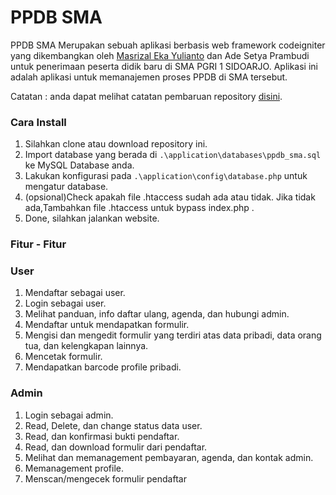 # PPDB SMA

PPDB SMA Merupakan sebuah aplikasi berbasis web framework codeigniter yang dikembangkan oleh [Masrizal Eka Yulianto](https://www.linkedin.com/in/masrizaleka/) dan Ade Setya Prambudi untuk penerimaan peserta didik baru di SMA PGRI 1 SIDOARJO. Aplikasi ini adalah aplikasi untuk memanajemen proses PPDB di SMA tersebut.

Catatan : anda dapat melihat catatan pembaruan repository [disini](https://github.com/yuliant/ppdb-sma/blob/master/documentation/update-note.rst).

### Cara Install
1. Silahkan clone atau download repository ini.
2. Import database yang berada di `.\application\databases\ppdb_sma.sql` ke MySQL Database anda.
3. Lakukan konfigurasi pada `.\application\config\database.php` untuk mengatur database.
4. (opsional)Check apakah file .htaccess sudah ada atau tidak. Jika tidak ada,Tambahkan file .htaccess untuk bypass index.php .
5. Done, silahkan jalankan website.

### Fitur - Fitur
### User
1. Mendaftar sebagai user.
2. Login sebagai user.
3. Melihat panduan, info daftar ulang, agenda, dan hubungi admin. 
4. Mendaftar untuk mendapatkan formulir.
5. Mengisi dan mengedit formulir yang terdiri atas data pribadi, data orang tua, dan kelengkapan lainnya.
6. Mencetak formulir.
7. Mendapatkan barcode profile pribadi.

### Admin
1. Login sebagai admin.
2. Read, Delete, dan change status data user.
3. Read, dan konfirmasi bukti pendaftar.
4. Read, dan download formulir dari pendaftar.
5. Melihat dan memanagement pembayaran, agenda, dan kontak admin.
6. Memanagement profile.
6. Menscan/mengecek formulir pendaftar